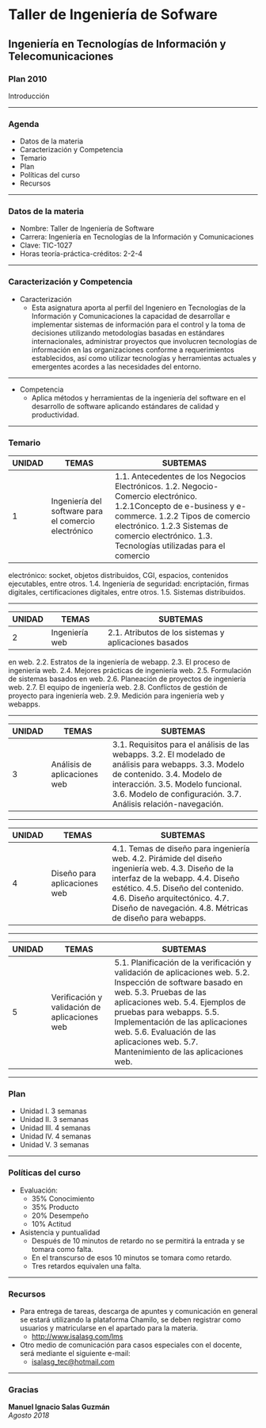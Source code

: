 # Taller de Ingeniería de Sofware
## Ingeniería en Tecnologías de Información y Telecomunicaciones
### Plan 2010
Introducción

---
### Agenda
- Datos de la materia
- Caracterización y Competencia
- Temario
- Plan
- Políticas del curso
- Recursos

---
### Datos de la materia
- Nombre: Taller de Ingeniería de Software
- Carrera: Ingeniería en Tecnologías de la Información y Comunicaciones
- Clave: TIC-1027
- Horas teoría-práctica-créditos: 2-2-4

---
### Caracterización y Competencia
- Caracterización
    - Esta asignatura aporta al perfil del Ingeniero en Tecnologías de la Información y Comunicaciones la capacidad de desarrollar e implementar sistemas de información para el control y la toma de decisiones utilizando metodologías basadas en estándares internacionales, administrar proyectos que involucren tecnologías de información en las organizaciones conforme a requerimientos establecidos, así como utilizar tecnologías y herramientas actuales y emergentes acordes a las necesidades del entorno.  

---
- Competencia
    - Aplica métodos y herramientas de la ingeniería del software en el desarrollo de software aplicando estándares de calidad y productividad.

---

### Temario
UNIDAD | TEMAS | SUBTEMAS
-- | -- | --
1 | Ingeniería del software para el comercio electrónico | 1.1. Antecedentes de los Negocios Electrónicos. 1.2. Negocio-Comercio electrónico. 1.2.1Concepto de e-business y e-commerce. 1.2.2 Tipos de comercio electrónico. 1.2.3 Sistemas de comercio electrónico. 1.3. Tecnologías utilizadas para el comercio
electrónico: socket, objetos distribuidos, CGI, espacios, contenidos ejecutables, entre otros. 1.4. Ingeniería de seguridad: encriptación, firmas
digitales, certificaciones digitales, entre otros. 1.5. Sistemas distribuidos.

---
UNIDAD | TEMAS | SUBTEMAS
-- | -- | --
2 | Ingeniería web | 2.1. Atributos de los sistemas y aplicaciones basados
en web. 2.2. Estratos de la ingeniería de webapp. 2.3. El proceso de ingeniería web. 2.4. Mejores prácticas de ingeniería web. 2.5. Formulación de sistemas basados en web. 2.6. Planeación de proyectos de ingeniería web. 2.7. El equipo de ingeniería web. 2.8. Conflictos de gestión de proyecto para ingeniería web. 2.9. Medición para ingeniería web y webapps. 

---
UNIDAD | TEMAS | SUBTEMAS
-- | -- | --
3 | Análisis de aplicaciones web | 3.1. Requisitos para el análisis de las webapps. 3.2. El modelado de análisis para webapps. 3.3. Modelo de contenido. 3.4. Modelo de interacción. 3.5. Modelo funcional. 3.6. Modelo de configuración. 3.7. Análisis relación-navegación. 

---
UNIDAD | TEMAS | SUBTEMAS
-- | -- | --
4 | Diseño para aplicaciones web | 4.1. Temas de diseño para ingeniería web. 4.2. Pirámide del diseño ingeniería web. 4.3. Diseño de la interfaz de la webapp. 4.4. Diseño estético. 4.5. Diseño del contenido. 4.6. Diseño arquitectónico. 4.7. Diseño de navegación. 4.8. Métricas de diseño para webapps.

---
UNIDAD | TEMAS | SUBTEMAS
-- | -- | --
5 | Verificación y validación de aplicaciones web | 5.1. Planificación de la verificación y validación de aplicaciones web. 5.2. Inspección de software basado en web. 5.3. Pruebas de las aplicaciones web. 5.4. Ejemplos de pruebas para webapps. 5.5. Implementación de las aplicaciones web. 5.6. Evaluación de las aplicaciones web. 5.7. Mantenimiento de las aplicaciones web.

---
### Plan
- Unidad I. 3 semanas
- Unidad II. 3 semanas
- Unidad III. 4 semanas
- Unidad IV. 4 semanas
- Unidad V. 3 semanas

---
### Políticas del curso
- Evaluación:
    - 35% Conocimiento
    - 35% Producto
    - 20% Desempeño
    - 10% Actitud
- Asistencia y puntualidad
    - Después de 10 minutos de retardo no se permitirá la entrada y se tomara como falta.
    - En el transcurso de esos 10 minutos se tomara como retardo.
    - Tres retardos equivalen una falta.

---
### Recursos
- Para entrega de tareas, descarga de apuntes y comunicación en general se estará utilizando la plataforma Chamilo, se deben registrar como usuarios y matricularse en el apartado para la materia.
    - http://www.isalasg.com/lms
- Otro medio de comunicación para casos especiales con el docente, será mediante el siguiente e-mail:
    - isalasg_tec@hotmail.com

---
### Gracias
**Manuel Ignacio Salas Guzmán**  
*Agosto 2018*
